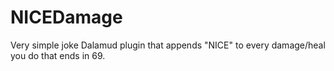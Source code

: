 # NICEDamage

Very simple joke Dalamud plugin that appends "NICE" to every damage/heal you do that ends in 69.